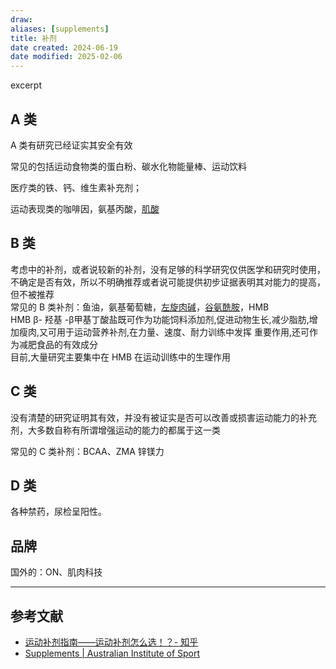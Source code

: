 ```yaml
---
draw:
aliases: [supplements]
title: 补剂
date created: 2024-06-19
date modified: 2025-02-06
---
```


excerpt

<!-- more -->

## A 类

A 类有研究已经证实其安全有效

常见的包括运动食物类的蛋白粉、碳水化物能量棒、运动饮料

医疗类的铁、钙、维生素补充剂；

运动表现类的咖啡因，氨基丙酸，[肌酸](肌酸.md)

## B 类

考虑中的补剂，或者说较新的补剂，没有足够的科学研究仅供医学和研究时使用，不确定是否有效，所以不明确推荐或者说可能提供初步证据表明其对能力的提高，但不被推荐  
常见的 B 类补剂：鱼油，氨基葡萄糖，[左旋肉碱](左旋肉碱.md)，[谷氨酰胺](谷氨酰胺.md)，HMB  
HMB β- 羟基 -β甲基丁酸盐既可作为功能饲料添加剂,促进动物生长,减少脂肪,增加瘦肉,又可用于运动营养补剂,在力量、速度、耐力训练中发挥 重要作用,还可作为减肥食品的有效成分  
目前,大量研究主要集中在 HMB 在运动训练中的生理作用

## **C 类**

没有清楚的研究证明其有效，并没有被证实是否可以改善或损害运动能力的补充剂，大多数自称有所谓增强运动的能力的都属于这一类

常见的 C 类补剂：BCAA、ZMA 锌镁力

## D 类

各种禁药，尿检呈阳性。

## 品牌

国外的：ON、肌肉科技

---

## 参考文献

- [运动补剂指南——运动补剂怎么选！？- 知乎](https://zhuanlan.zhihu.com/p/55637263)
- [Supplements | Australian Institute of Sport](https://www.ais.gov.au/nutrition/supplements)
